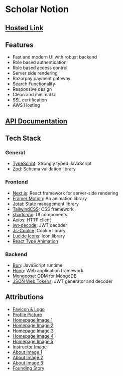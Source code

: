 # Scholar Notion

## [Hosted Link](https://scholar-notion.vercel.app/)

## Features

-  Fast and modern UI with robust backend
-  Role based authentication
-  Role based access control
-  Server side rendering
-  Razorpay payment gateway
-  Search Functionality
-  Responsive design
-  Clean and minimal UI
-  SSL certification
-  AWS Hosting

## [API Documentation](https://documenter.getpostman.com/view/20186883/2sA3QpDDnf)

## Tech Stack

### General

-  [TypeScript](https://www.typescriptlang.org/): Strongly typed JavaScript
-  [Zod](https://zod.dev/): Schema validation library

### Frontend

-  [Next.js](https://nextjs.org/): React framework for server-side rendering
-  [Framer Motion](https://www.framer.com/motion/): An animation library
-  [Jotai](https://jotai.org/): State management library
-  [TailwindCSS](https://tailwindcss.com/): CSS framework
-  [shadcn/ui](https://ui.shadcn.com/): UI components
-  [Axios](https://axios-http.com/): HTTP client
-  [jwt-decode](https://www.npmjs.com/package/jwt-decode): JWT decoder
-  [Js-Cookie](https://www.npmjs.com/package/js-cookie): Cookie library
-  [Lucide Icons](https://lucide.dev/): Icon library
-  [React Type Animation](https://www.npmjs.com/package/react-type-animation)

### Backend

-  [Bun](https://bun.sh/): JavaScript runtime
-  [Hono](https://hono.dev/): Web application framework
-  [Mongoose](https://mongoosejs.com/): ODM for MongoDB
-  [JSON Web Tokens](https://www.npmjs.com/package/jsonwebtoken): JWT generator and decoder

## Attributions

-  [Favicon & Logo](https://www.flaticon.com/free-icon/letter-s_6229486?term=s&page=1&position=33&origin=search&related_id=6229486)
-  [Profile Picture](https://www.flaticon.com/free-icon/graduation-hat_4831234?term=scholar&page=1&position=3&origin=search&related_id=4831234)
-  [Homepage Image 1](https://unsplash.com/photos/person-using-laptop-computers-9SoCnyQmkzI)
-  [Homepage Image 2](https://unsplash.com/photos/black-flat-screen-computer-monitor-SyvsTmuuZyM)
-  [Homepage Image 3](https://unsplash.com/photos/woman-in-black-and-white-jacket-sitting-in-front-of-computer-monitor-iQqRM0XJvn8)
-  [Homepage Image 4](https://unsplash.com/photos/black-flat-screen-computer-monitor-W-LQbAUhE64)
-  [Homepage Image 5](https://unsplash.com/photos/man-sitting-facing-monitor-k_T9Zj3SE8k)
-  [Instructor Image](https://unsplash.com/photos/a-group-of-people-in-a-room-with-a-projector-screen-1-aA2Fadydc)
-  [About Image 1](https://unsplash.com/photos/woman-in-black-and-white-shirt-writing-on-white-paper-ddwbTn5HDdQ)
-  [About Image 2](https://unsplash.com/photos/man-wearing-headphones-while-sitting-on-chair-in-front-of-macbook-4-EeTnaC1S4)
-  [About Image 3](https://unsplash.com/photos/three-people-sitting-in-front-of-table-laughing-together-g1Kr4Ozfoac)
-  [Founding Story](https://unsplash.com/photos/ray-of-light-near-body-of-water--p-KCm6xB9I)
